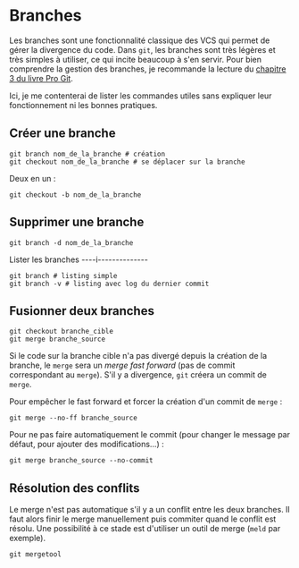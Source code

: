Branches
========

Les branches sont une fonctionnalité classique des VCS qui permet de gérer la divergence du code. Dans `git`, les branches sont très légères et très simples à utiliser, ce qui incite beaucoup à s'en servir. Pour bien comprendre la gestion des branches, je recommande la lecture du [chapitre 3 du livre Pro Git](http://progit.org/book/ch3-0.html).

Ici, je me contenterai de lister les commandes utiles sans expliquer leur fonctionnement ni les bonnes pratiques.

Créer une branche
-----------------

    git branch nom_de_la_branche # création
    git checkout nom_de_la_branche # se déplacer sur la branche

Deux en un :

    git checkout -b nom_de_la_branche

Supprimer une branche
---------------------

    git branch -d nom_de_la_branche

Lister les branches
----i--------------

    git branch # listing simple
    git branch -v # listing avec log du dernier commit

Fusionner deux branches
-----------------------

    git checkout branche_cible
    git merge branche_source

Si le code sur la branche cible n'a pas divergé depuis la création de la branche, le `merge` sera un _merge fast forward_ (pas de commit correspondant au `merge`). S'il y a divergence, `git` créera un commit de `merge`.

Pour empêcher le fast forward et forcer la création d'un commit de `merge` : 

    git merge --no-ff branche_source

Pour ne pas faire automatiquement le commit (pour changer le message par défaut, pour ajouter des modifications…) :

    git merge branche_source --no-commit

Résolution des conflits
-----------------------
Le merge n'est pas automatique s'il y a un conflit entre les deux branches. Il faut alors finir le merge manuellement puis commiter quand le conflit est résolu. Une possibilité à ce stade est d'utiliser un outil de merge (`meld` par exemple).

    git mergetool


